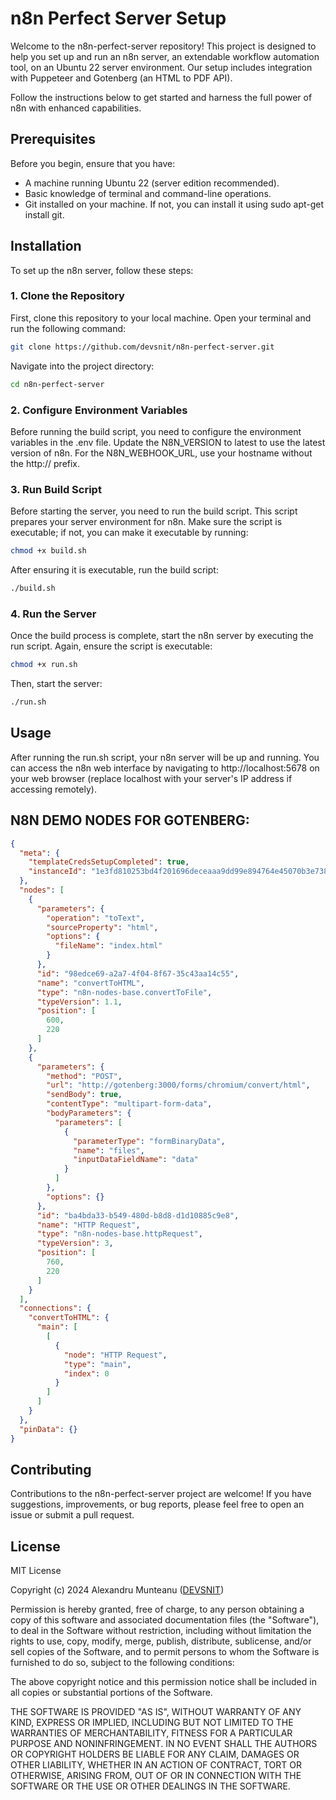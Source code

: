 
# n8n Perfect Server Setup

Welcome to the n8n-perfect-server repository! This project is designed to help you set up and run an n8n server, an extendable workflow automation tool, on an Ubuntu 22 server environment. Our setup includes integration with Puppeteer and Gotenberg (an HTML to PDF API).

Follow the instructions below to get started and harness the full power of n8n with enhanced capabilities.

## Prerequisites

Before you begin, ensure that you have:

- A machine running Ubuntu 22 (server edition recommended).
- Basic knowledge of terminal and command-line operations.
- Git installed on your machine. If not, you can install it using sudo apt-get install git.

## Installation

To set up the n8n server, follow these steps:

### 1. Clone the Repository

First, clone this repository to your local machine. Open your terminal and run the following command:

```bash
git clone https://github.com/devsnit/n8n-perfect-server.git
```

Navigate into the project directory:

```bash
cd n8n-perfect-server
```

### 2. Configure Environment Variables

Before running the build script, you need to configure the environment variables in the .env file. Update the N8N_VERSION to latest to use the latest version of n8n. For the N8N_WEBHOOK_URL, use your hostname without the http:// prefix.

### 3. Run Build Script

Before starting the server, you need to run the build script. This script prepares your server environment for n8n. Make sure the script is executable; if not, you can make it executable by running:

```bash
chmod +x build.sh
```

After ensuring it is executable, run the build script:

```bash
./build.sh
```

### 4. Run the Server

Once the build process is complete, start the n8n server by executing the run script. Again, ensure the script is executable:

```bash
chmod +x run.sh
```

Then, start the server:

```bash
./run.sh
```

## Usage

After running the run.sh script, your n8n server will be up and running. You can access the n8n web interface by navigating to http://localhost:5678 on your web browser (replace localhost with your server's IP address if accessing remotely).

## N8N DEMO NODES FOR GOTENBERG:

```json
{
  "meta": {
    "templateCredsSetupCompleted": true,
    "instanceId": "1e3fd810253bd4f201696deceaaa9dd99e894764e45070b3e7382ec61e702ba2"
  },
  "nodes": [
    {
      "parameters": {
        "operation": "toText",
        "sourceProperty": "html",
        "options": {
          "fileName": "index.html"
        }
      },
      "id": "98edce69-a2a7-4f04-8f67-35c43aa14c55",
      "name": "convertToHTML",
      "type": "n8n-nodes-base.convertToFile",
      "typeVersion": 1.1,
      "position": [
        600,
        220
      ]
    },
    {
      "parameters": {
        "method": "POST",
        "url": "http://gotenberg:3000/forms/chromium/convert/html",
        "sendBody": true,
        "contentType": "multipart-form-data",
        "bodyParameters": {
          "parameters": [
            {
              "parameterType": "formBinaryData",
              "name": "files",
              "inputDataFieldName": "data"
            }
          ]
        },
        "options": {}
      },
      "id": "ba4bda33-b549-480d-b8d8-d1d10885c9e8",
      "name": "HTTP Request",
      "type": "n8n-nodes-base.httpRequest",
      "typeVersion": 3,
      "position": [
        760,
        220
      ]
    }
  ],
  "connections": {
    "convertToHTML": {
      "main": [
        [
          {
            "node": "HTTP Request",
            "type": "main",
            "index": 0
          }
        ]
      ]
    }
  },
  "pinData": {}
}
```

## Contributing

Contributions to the n8n-perfect-server project are welcome! If you have suggestions, improvements, or bug reports, please feel free to open an issue or submit a pull request.

## License

MIT License

Copyright (c) 2024 Alexandru Munteanu ([DEVSNIT](https://devsnit.com/))

Permission is hereby granted, free of charge, to any person obtaining a copy of this software and associated documentation files (the "Software"), to deal in the Software without restriction, including without limitation the rights to use, copy, modify, merge, publish, distribute, sublicense, and/or sell copies of the Software, and to permit persons to whom the Software is furnished to do so, subject to the following conditions:

The above copyright notice and this permission notice shall be included in all copies or substantial portions of the Software.

THE SOFTWARE IS PROVIDED "AS IS", WITHOUT WARRANTY OF ANY KIND, EXPRESS OR IMPLIED, INCLUDING BUT NOT LIMITED TO THE WARRANTIES OF MERCHANTABILITY, FITNESS FOR A PARTICULAR PURPOSE AND NONINFRINGEMENT. IN NO EVENT SHALL THE AUTHORS OR COPYRIGHT HOLDERS BE LIABLE FOR ANY CLAIM, DAMAGES OR OTHER LIABILITY, WHETHER IN AN ACTION OF CONTRACT, TORT OR OTHERWISE, ARISING FROM, OUT OF OR IN CONNECTION WITH THE SOFTWARE OR THE USE OR OTHER DEALINGS IN THE SOFTWARE.
